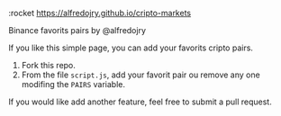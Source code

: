 :rocket https://alfredojry.github.io/cripto-markets

Binance favorits pairs by @alfredojry

If you like this simple page, you can add your favorits cripto pairs.
1. Fork this repo.
1. From the file `script.js`, add your favorit pair ou remove any one modifing the `PAIRS` variable.

If you would like add another feature, feel free to submit a pull request.